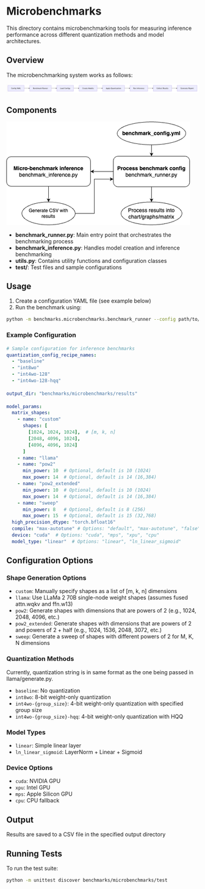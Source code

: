 # Microbenchmarks

This directory contains microbenchmarking tools for measuring inference performance across different quantization methods and model architectures.

## Overview

The microbenchmarking system works as follows:

![Microbenchmarks Process Flow](../../docs/static/microbenchmarking_process_diagram.png)

## Components

![Microbenchmarks Flow](../../docs/static/microbenchmarks_code_flow_diagram.png)

- **benchmark_runner.py**: Main entry point that orchestrates the benchmarking process
- **benchmark_inference.py**: Handles model creation and inference benchmarking
- **utils.py**: Contains utility functions and configuration classes
- **test\/**: Test files and sample configurations

## Usage

1. Create a configuration YAML file (see example below)
2. Run the benchmark using:

```bash
python -m benchmarks.microbenchmarks.benchmark_runner --config path/to/config.yml
```

### Example Configuration

```yaml
# Sample configuration for inference benchmarks
quantization_config_recipe_names:
  - "baseline"
  - "int8wo"
  - "int4wo-128"
  - "int4wo-128-hqq"

output_dir: "benchmarks/microbenchmarks/results"

model_params:
  matrix_shapes:
    - name: "custom"
      shapes: [
        [1024, 1024, 1024],  # [m, k, n]
        [2048, 4096, 1024],
        [4096, 4096, 1024]
      ]
    - name: "llama"
    - name: "pow2"
      min_power: 10  # Optional, default is 10 (1024)
      max_power: 14  # Optional, default is 14 (16,384)
    - name: "pow2_extended"
      min_power: 10  # Optional, default is 10 (1024)
      max_power: 14  # Optional, default is 14 (16,384)
    - name: "sweep"
      min_power: 8   # Optional, default is 8 (256)
      max_power: 15  # Optional, default is 15 (32,768)
  high_precision_dtype: "torch.bfloat16"
  compile: "max-autotune" # Options: "default", "max-autotune", "false"
  device: "cuda"  # Options: "cuda", "mps", "xpu", "cpu"
  model_type: "linear"  # Options: "linear", "ln_linear_sigmoid"
```

## Configuration Options

### Shape Generation Options
- `custom`: Manually specify shapes as a list of [m, k, n] dimensions
- `llama`: Use LLaMa 2 70B single-node weight shapes (assumes fused attn.wqkv and ffn.w13)
- `pow2`: Generate shapes with dimensions that are powers of 2 (e.g., 1024, 2048, 4096, etc.)
- `pow2_extended`: Generate shapes with dimensions that are powers of 2 and powers of 2 + half (e.g., 1024, 1536, 2048, 3072, etc.)
- `sweep`: Generate a sweep of shapes with different powers of 2 for M, K, N dimensions

### Quantization Methods
Currently, quantization string is in same format as the one being passed in llama/generate.py.
- `baseline`: No quantization
- `int8wo`: 8-bit weight-only quantization
- `int4wo-{group_size}`: 4-bit weight-only quantization with specified group size
- `int4wo-{group_size}-hqq`: 4-bit weight-only quantization with HQQ

### Model Types
- `linear`: Simple linear layer
- `ln_linear_sigmoid`: LayerNorm + Linear + Sigmoid

### Device Options
- `cuda`: NVIDIA GPU
- `xpu`: Intel GPU
- `mps`: Apple Silicon GPU
- `cpu`: CPU fallback

## Output

Results are saved to a CSV file in the specified output directory

## Running Tests

To run the test suite:

```bash
python -m unittest discover benchmarks/microbenchmarks/test
```
